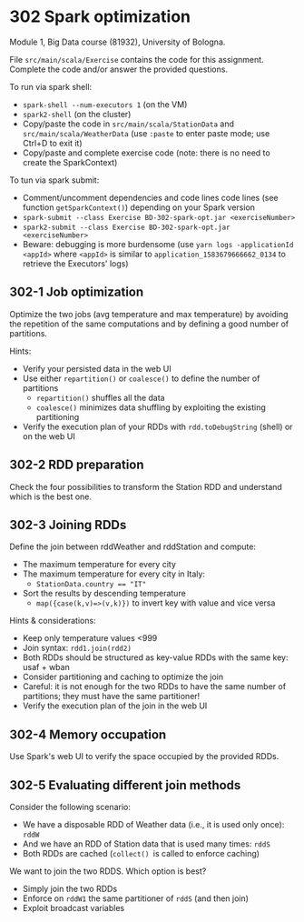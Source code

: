 # 302 Spark optimization

Module 1, Big Data course (81932), University of Bologna.

File ```src/main/scala/Exercise``` contains the code for this assignment. Complete the code and/or answer the provided questions.

To run via spark shell:
- ```spark-shell --num-executors 1``` (on the VM)
- ```spark2-shell``` (on the cluster)
- Copy/paste the code in ```src/main/scala/StationData``` and ```src/main/scala/WeatherData``` (use ```:paste``` to enter paste mode; use Ctrl+D to exit it)
- Copy/paste and complete exercise code (note: there is no need to create the SparkContext)

To tun via spark submit:
- Comment/uncomment dependencies and code lines code lines (see function ```getSparkContext()```) depending on your Spark version
- ```spark-submit --class Exercise BD-302-spark-opt.jar <exerciseNumber>```
- ```spark2-submit --class Exercise BD-302-spark-opt.jar <exerciseNumber>```
- Beware: debugging is more burdensome (use ```yarn logs -applicationId <appId>``` where ```<appId>``` is similar to ```application_1583679666662_0134``` to retrieve the Executors' logs)

## 302-1 Job optimization

Optimize the two jobs (avg temperature and max temperature) by avoiding the repetition of the same computations and by defining a good number of partitions.

Hints:
- Verify your persisted data in the web UI
- Use either ```repartition()``` or ```coalesce()``` to define the number of partitions
  - ```repartition()``` shuffles all the data
  - ```coalesce()``` minimizes data shuffling by exploiting the existing partitioning
- Verify the execution plan of your RDDs with ```rdd.toDebugString``` (shell) or on the web UI

## 302-2 RDD preparation

Check the four possibilities to transform the Station RDD and understand which is the best one.

## 302-3 Joining RDDs

Define the join between rddWeather and rddStation and compute:
- The maximum temperature for every city
- The maximum temperature for every city in Italy: 
  - ```StationData.country == "IT"```
- Sort the results by descending temperature
  - ```map({case(k,v)=>(v,k)})``` to invert key with value and vice versa

Hints & considerations:
- Keep only temperature values <999
- Join syntax: ```rdd1.join(rdd2)```
- Both RDDs should be structured as key-value RDDs with the same key: usaf + wban
- Consider partitioning and caching to optimize the join
- Careful: it is not enough for the two RDDs to have the same number of partitions; they must have the same partitioner!
- Verify the execution plan of the join in the web UI

## 302-4 Memory occupation

Use Spark's web UI to verify the space occupied by the provided RDDs.

## 302-5 Evaluating different join methods

Consider the following scenario:
- We have a disposable RDD of Weather data (i.e., it is used only once): ```rddW```
- And we have an RDD of Station data that is used many times: ```rddS```
- Both RDDs are cached (```collect() ```is called to enforce caching)

We want to join the two RDDS. Which option is best?
- Simply join the two RDDs
- Enforce on ```rddW1``` the same partitioner of ```rddS``` (and then join)
- Exploit broadcast variables